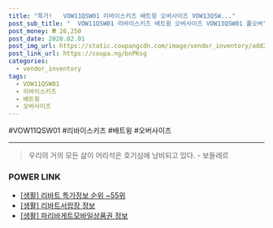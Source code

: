 ```yaml
--- 
title: "특가!   VOW11QSW01 리바이스키즈 배트윙 오버사이즈 VOW13QSW..." 
post_sub_title: "  VOW11QSW01 리바이스키즈 배트윙 오버사이즈 VOW13QSW01 풀오버" 
post_money: ₩ 26,250 
post_date: 2020.02.01 
post_img_url: https://static.coupangcdn.com/image/vendor_inventory/add2/e017ea8216bbce7fc94803fe6ce675ca0e4674f415fef62e98bfd57ea6dc.JPG 
post_link_url: https://coupa.ng/bnPKsg 
categories: 
  - vendor_inventory 
tags: 
  - VOW11QSW01 
  - 리바이스키즈 
  - 배트윙 
  - 오버사이즈 
--- 
```

  #VOW11QSW01 #리바이스키즈 #배트윙 #오버사이즈 
<hr> 

> 우리의 거의 모든 삶이 어리석은 호기심에 낭비되고 있다. - 보들레르 


### POWER LINK

* <a href="https://blog.naver.com/sakai111/221777167773" target="_blank"> [생활] 리바트 특가정보 순위 ~55위</a>
* <a href="https://blog.naver.com/sakai111/221769903380" target="_blank"> [생활] 리바트서랍장 정보 </a>
* <a href="https://blog.naver.com/sakai111/221768111264" target="_blank"> [생활] 파리바게트모바일상품권 정보 </a>
